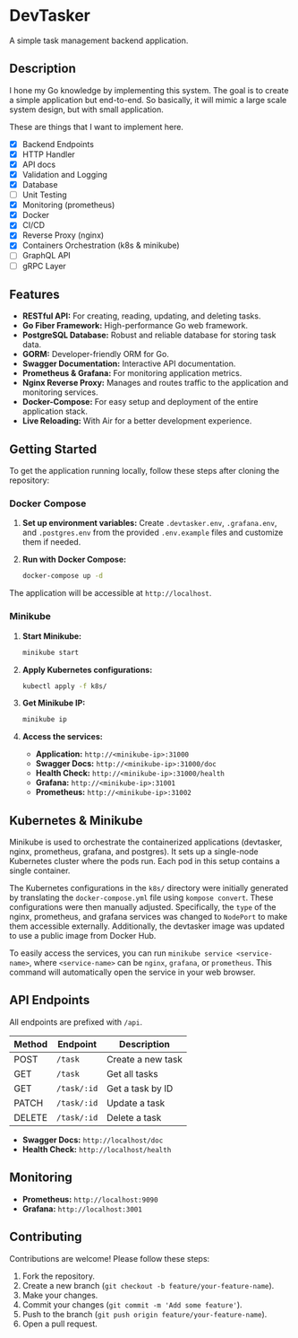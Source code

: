 # DevTasker

A simple task management backend application.

## Description

I hone my Go knowledge by implementing this system. The goal is to create a simple application but end-to-end. So basically, it will mimic a large scale system design, but with small application.

These are things that I want to implement here.

- [x] Backend Endpoints
- [x] HTTP Handler
- [x] API docs
- [x] Validation and Logging
- [x] Database
- [ ] Unit Testing
- [x] Monitoring (prometheus)
- [x] Docker
- [x] CI/CD
- [x] Reverse Proxy (nginx)
- [x] Containers Orchestration (k8s & minikube)
- [ ] GraphQL API
- [ ] gRPC Layer

## Features

- **RESTful API:** For creating, reading, updating, and deleting tasks.
- **Go Fiber Framework:** High-performance Go web framework.
- **PostgreSQL Database:** Robust and reliable database for storing task data.
- **GORM:** Developer-friendly ORM for Go.
- **Swagger Documentation:** Interactive API documentation.
- **Prometheus & Grafana:** For monitoring application metrics.
- **Nginx Reverse Proxy:** Manages and routes traffic to the application and monitoring services.
- **Docker-Compose:** For easy setup and deployment of the entire application stack.
- **Live Reloading:** With Air for a better development experience.

## Getting Started

To get the application running locally, follow these steps after cloning the repository:

### Docker Compose

1. **Set up environment variables:**
   Create `.devtasker.env`, `.grafana.env`, and `.postgres.env` from the provided `.env.example` files and customize them if needed.

2. **Run with Docker Compose:**
   ```bash
   docker-compose up -d
   ```

The application will be accessible at `http://localhost`.

### Minikube

1. **Start Minikube:**
   ```bash
   minikube start
   ```

2. **Apply Kubernetes configurations:**
   ```bash
   kubectl apply -f k8s/
   ```

3. **Get Minikube IP:**
   ```bash
   minikube ip
   ```

4. **Access the services:**
   - **Application:** `http://<minikube-ip>:31000`
   - **Swagger Docs:** `http://<minikube-ip>:31000/doc`
   - **Health Check:** `http://<minikube-ip>:31000/health`
   - **Grafana:** `http://<minikube-ip>:31001`
   - **Prometheus:** `http://<minikube-ip>:31002`

## Kubernetes & Minikube

Minikube is used to orchestrate the containerized applications (devtasker, nginx, prometheus, grafana, and postgres). It sets up a single-node Kubernetes cluster where the pods run. Each pod in this setup contains a single container.

The Kubernetes configurations in the `k8s/` directory were initially generated by translating the `docker-compose.yml` file using `kompose convert`. These configurations were then manually adjusted. Specifically, the `type` of the nginx, prometheus, and grafana services was changed to `NodePort` to make them accessible externally. Additionally, the devtasker image was updated to use a public image from Docker Hub.

To easily access the services, you can run `minikube service <service-name>`, where `<service-name>` can be `nginx`, `grafana`, or `prometheus`. This command will automatically open the service in your web browser.

## API Endpoints

All endpoints are prefixed with `/api`.

| Method | Endpoint      | Description          |
| ------ | ------------- | -------------------- |
| POST   | `/task`       | Create a new task    |
| GET    | `/task`       | Get all tasks        |
| GET    | `/task/:id`   | Get a task by ID     |
| PATCH  | `/task/:id`   | Update a task        |
| DELETE | `/task/:id`   | Delete a task        |

- **Swagger Docs:** `http://localhost/doc`
- **Health Check:** `http://localhost/health`

## Monitoring

- **Prometheus:** `http://localhost:9090`
- **Grafana:** `http://localhost:3001`

## Contributing

Contributions are welcome! Please follow these steps:

1. Fork the repository.
2. Create a new branch (`git checkout -b feature/your-feature-name`).
3. Make your changes.
4. Commit your changes (`git commit -m 'Add some feature'`).
5. Push to the branch (`git push origin feature/your-feature-name`).
6. Open a pull request.
